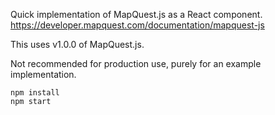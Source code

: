 Quick implementation of MapQuest.js as a React component.
https://developer.mapquest.com/documentation/mapquest-js

This uses v1.0.0 of MapQuest.js.

Not recommended for production use, purely for an example implementation.

```
npm install
npm start
```

